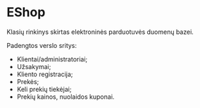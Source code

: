 # EShop

Klasių rinkinys skirtas elektroninės parduotuvės duomenų bazei.

Padengtos verslo sritys:
* Klientai/administratoriai;
* Užsakymai;
* Kliento registracija;
* Prekės;
* Keli prekių tiekėjai;
* Prekių kainos, nuolaidos kuponai.
